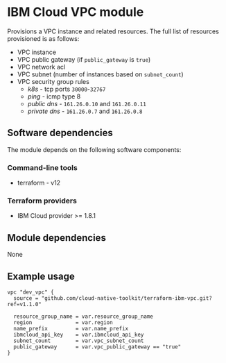 # IBM Cloud VPC module

Provisions a VPC instance and related resources. The full list of resources provisioned is as follows:

- VPC instance
- VPC public gateway (if `public_gateway` is `true`)
- VPC network acl
- VPC subnet (number of instances based on `subnet_count`)
- VPC security group rules
    - *k8s* - tcp ports `30000`-`32767`
    - *ping* - icmp type 8
    - *public dns* - `161.26.0.10` and `161.26.0.11`
    - *private dns* - `161.26.0.7` and `161.26.0.8`

## Software dependencies

The module depends on the following software components:

### Command-line tools

- terraform - v12

### Terraform providers

- IBM Cloud provider >= 1.8.1

## Module dependencies

None

## Example usage

```hcl-terraform
vpc "dev_vpc" {
  source = "github.com/cloud-native-toolkit/terraform-ibm-vpc.git?ref=v1.1.0"

  resource_group_name = var.resource_group_name
  region              = var.region
  name_prefix         = var.name_prefix
  ibmcloud_api_key    = var.ibmcloud_api_key
  subnet_count        = var.vpc_subnet_count
  public_gateway      = var.vpc_public_gateway == "true"
}
```
